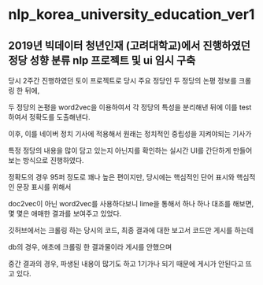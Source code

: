 # nlp_korea_university_education_ver1
## 2019년 빅데이터 청년인재 (고려대학교)에서 진행하였던 정당 성향 분류 nlp 프로젝트 및 ui 임시 구축



당시 2주간 진행하였던 토이 프로젝트로 당시 주요 정당인 두 정당의 논평 정보를 크롤링 한 뒤에,

두 정당의 논평을 word2vec을 이용하여서 각 정당의 특성을 분리해낸 뒤에 이를 test 하여서 정확도를 도출해낸다.

이후, 이를 네이버 정치 기사에 적용해서 원래는 정치적인 중립성을 지켜야되는 기사가

특정 정당의 내용을 많이 담고 있는지 아닌지를 확인하는 실시간 UI를 간단하게 만들어 보는 방식으로 진행하였다.

정확도의 경우 95퍼 정도로 꽤나 높은 편이지만, 당시에는 핵심적인 단어 표시와 핵심적인 문장 표시를 위해서

doc2vec이 아닌 word2vec를 사용하다보니 lime을 통해서 하나 하나 대조를 해보면, 몇 몇은 애매한 결과를 보여주고 있었다.

깃허브에서는 크롤링 하는 당시의 코드, 최종 결과에 대한 보고서 코드만 게시를 하는데

db의 경우, 애초에 크롤링 한 결과물이라 게시를 안했으며

중간 결과의 경우, 파생된 내용이 많기도 하고 1기가나 되기 때문에 게시가 안된다고 뜨고 있다.
